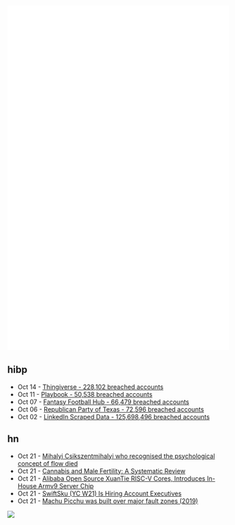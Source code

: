 ![Metrics](https://raw.githubusercontent.com/phixion/phixion/master/metrics.svg)

## hibp

<!--
for https://github.com/phixion/phixion/blob/main/.github/workflows/feeds.yml
-->
<!--START_SECTION:haveibeenpwnd-->
- Oct 14 - [Thingiverse - 228,102 breached accounts](https://haveibeenpwned.com/PwnedWebsites#Thingiverse)
- Oct 11 - [Playbook - 50,538 breached accounts](https://haveibeenpwned.com/PwnedWebsites#Playbook)
- Oct 07 - [Fantasy Football Hub - 66,479 breached accounts](https://haveibeenpwned.com/PwnedWebsites#FantasyFootballHub)
- Oct 06 - [Republican Party of Texas - 72,596 breached accounts](https://haveibeenpwned.com/PwnedWebsites#RepublicanPartyOfTexas)
- Oct 02 - [LinkedIn Scraped Data - 125,698,496 breached accounts](https://haveibeenpwned.com/PwnedWebsites#LinkedInScrape)
<!--END_SECTION:haveibeenpwnd-->

## hn

<!--
for https://github.com/phixion/phixion/blob/main/.github/workflows/feeds.yml
-->
<!--START_SECTION:hn-->
- Oct 21 - [Mihalyi Csikszentmihalyi who recognised the psychological concept of flow died](https://twitter.com/sbkaufman/status/1450946151352471553)
- Oct 21 - [Cannabis and Male Fertility: A Systematic Review](https://pubmed.ncbi.nlm.nih.gov/30916627/)
- Oct 21 - [Alibaba Open Source XuanTie RISC-V Cores, Introduces In-House Armv9 Server Chip](https://fuse.wikichip.org/news/6413/alibaba-open-source-xuantie-risc-v-cores-introduces-in-house-armv9-server-chip/)
- Oct 21 - [SwiftSku (YC W21) Is Hiring Account Executives](https://www.ycombinator.com/companies/swiftsku/jobs/YhllV1x-sales-account-executive)
- Oct 21 - [Machu Picchu was built over major fault zones (2019)](https://www.science.org/content/article/machu-picchu-was-built-over-major-fault-zones-now-researchers-think-they-know-why)
<!--END_SECTION:hn-->

<!--
for https://yhype.me
-->
![](https://hit.yhype.me/github/profile?user_id=13013670)
